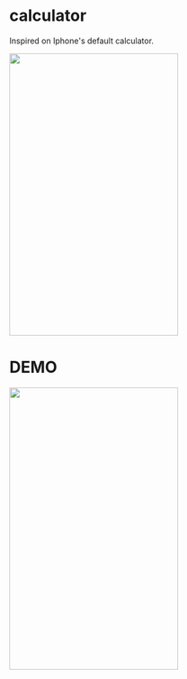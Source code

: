 # calculator

Inspired on Iphone's default calculator.


<img src="https://github.com/Gi4nfratti/calculator/assets/32543785/9ecb6ff6-2502-4297-a8e3-04150976b75d" width="300" height="500">


# DEMO
<img src="https://github.com/Gi4nfratti/calculator/assets/32543785/b3b3ea8a-fb0b-41b3-aa72-513120193efa" width="300" height="500"/>




